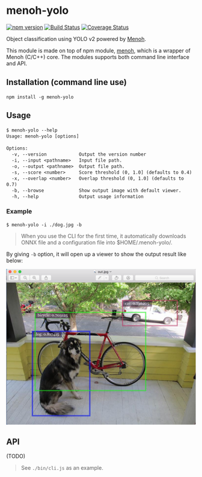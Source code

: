 # menoh-yolo
[![npm version](https://badge.fury.io/js/menoh-yolo.svg)](https://badge.fury.io/js/menoh-yolo)
[![Build Status](https://travis-ci.org/enobufs/node-menoh-yolo.svg?branch=master)](https://travis-ci.org/enobufs/node-menoh-yolo)
[![Coverage Status](https://coveralls.io/repos/github/enobufs/node-menoh-yolo/badge.svg?branch=master)](https://coveralls.io/github/enobufs/node-menoh-yolo?branch=master)

Object classification using YOLO v2 powered by [Menoh](https://github.com/pfnet-research/menoh).

This module is made on top of npm module, [menoh](https://github.com/pfnet-research/node-menoh), which is a wrapper of Menoh (C/C++) core.
The modules supports both command line interface and API.

## Installation (command line use)
```
npm install -g menoh-yolo
```

## Usage

```
$ menoh-yolo --help
Usage: menoh-yolo [options]

Options:
  -v, --version            Output the version number
  -i, --input <pathname>   Input file path.
  -o, --output <pathname>  Output file path.
  -s, --score <number>     Score threshold (0, 1.0] (defaults to 0.4)
  -x, --overlap <number>   Overlap threshold (0, 1.0] (defaults to 0.7)
  -b, --browse             Show output image with default viewer.
  -h, --help               Output usage information
```

### Example
```
$ menoh-yolo -i ./dog.jpg -b
```

> When you use the CLI for the first time, it automatically downloads ONNX file and a
> configuration file into $HOME/.menoh-yolo/.

By giving `-b` option, it will open up a viewer to show the output result like below:

![Alt text](./doc/output.png?raw=true "Output Image")


## API
(TODO)

> See `./bin/cli.js` as an example.
